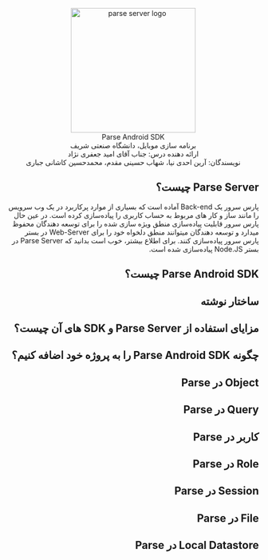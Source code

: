 <p align="center">
    <img src="https://blog.theodo.com/static/a7a48712e6f25b8f1f78ffc12ccd8413/46604/parse-1.png" height="250px" alt="parse server logo">
    <br/>
Parse Android SDK
    <br/>
برنامه سازی موبایل، دانشگاه صنعتی شریف
    <br/>
ارائه دهنده درس: جناب آقای امید جعفری نژاد
    <br/>
نویسندگان: آرین احدی نیا، شهاب حسینی مقدم، محمدحسین کاشانی جباری
</p>

<div dir="rtl">

## Parse Server چیست؟
پارس سرور یک Back-end آماده است که بسیاری از موارد پرکاربرد در یک وب سرویس را مانند ساز و کار های مربوط به حساب کاربری را پیاده‌سازی کرده است.
در عین حال پارس سرور قابلیت پیاده‌سازی منطق ویژه سازی شده را برای توسعه دهندگان محفوظ میدارد و توسعه دهندگان میتوانند منطق دلخواه خود را برای Web-Server در بستر پارس سرور پیاده‌سازی کنند.
برای اطلاع بیشتر، خوب است بدانید که Parse Server در بستر Node.JS پیاده‌سازی شده است.

## Parse Android SDK چیست؟

## ساختار نوشته 

## مزایای استفاده از Parse Server و SDK های آن چیست؟ 

## چگونه Parse Android SDK را به پروژه خود اضافه کنیم؟ 

## Object در Parse

## Query در Parse

## کاربر در Parse 

## Role در Parse

## Session در Parse

## File در Parse

## Local Datastore در Parse

</div>